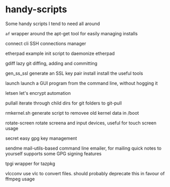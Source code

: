 handy-scripts
=============

Some handy scripts I tend to need all around

`af`
	wrapper around the apt-get tool for easily managing installs

connect
	cli SSH connections manager

etherpad
	example init script to daemonize etherpad

gdiff
	lazy git diffing, adding and committing

gen_ss_ssl
	generate an SSL key pair
install
	install the useful tools

launch
	launch a GUI program from the command line, without hogging it

letsen
	let's encrypt automation

pullall
	iterate through child dirs for git folders to git-pull

rmkernel.sh
	generate script to removee old kernel data in /boot

rotate-screen
	rotate screena and input devices, useful for touch screen usage

secret
	easy gpg key management

sendme
	mail-utils-based command line emailer, for mailing quick notes to yourself
	supports some GPG signing features

tpgi
	wrapper for tazpkg

vlcconv
	use vlc to convert files. should probably deprecate this in favour of ffmpeg usage

